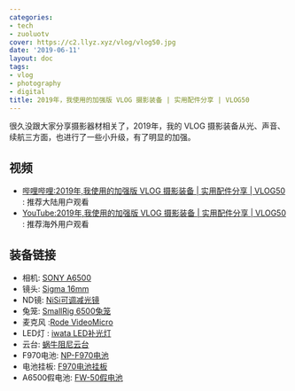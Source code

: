 ```yaml
---
categories:
- tech
- zuoluotv
cover: https://c2.llyz.xyz/vlog/vlog50.jpg
date: '2019-06-11'
layout: doc
tags:
- vlog
- photography
- digital
title: 2019年，我使用的加强版 VLOG 摄影装备 | 实用配件分享 | VLOG50
---
```


很久没跟大家分享摄影器材相关了，2019年，我的 VLOG 摄影装备从光、声音、续航三方面，也进行了一些小升级，有了明显的加强。

## 视频

- [哔哩哔哩:2019年,我使用的加强版 VLOG 摄影装备 | 实用配件分享 | VLOG50](https://www.bilibili.com/video/av55290993) : 推荐大陆用户观看
- [YouTube:2019年,我使用的加强版 VLOG 摄影装备 | 实用配件分享 | VLOG50](https://www.youtube.com/watch?v=uqBGuB9JL7w) : 推荐海外用户观看

## 装备链接

- 相机: [SONY A6500](https://zuoluo.tv/sony-a6500)
- 镜头: [Sigma 16mm](https://zuoluo.tv/sigma-16mm)
- ND镜: [NiSi可调减光镜](https://zuoluo.tv/nisi-nd-filter)
- 兔笼: [SmallRig 6500兔笼](https://zuoluo.tv/smallrig-6500)
- 麦克风 :[Rode VideoMicro](https://zuoluo.tv/rode-videomicro)
- LED灯 : [iwata LED补光灯](https://zuoluo.tv/iwata-led)
- 云台: [蜗牛阻尼云台](https://zuoluo.tv/selens-mount)
- F970电池: [NP-F970电池](https://zuoluo.tv/np-f970)
- 电池挂板: [F970电池挂板](https://zuoluo.tv/f970-adapter)
- A6500假电池: [FW-50假电池](https://zuoluo.tv/a6500-external-battery)
